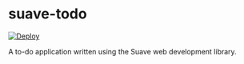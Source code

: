 # suave-todo

[![Deploy](https://www.herokucdn.com/deploy/button.svg)](https://heroku.com/deploy)

A to-do application written using the Suave web development library.
